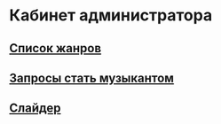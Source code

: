 # Кабинет администратора

## [Список жанров](genres/README.md)

## [Запросы стать музыкантом](requests/README.md)

## [Слайдер](slider/README.md)
